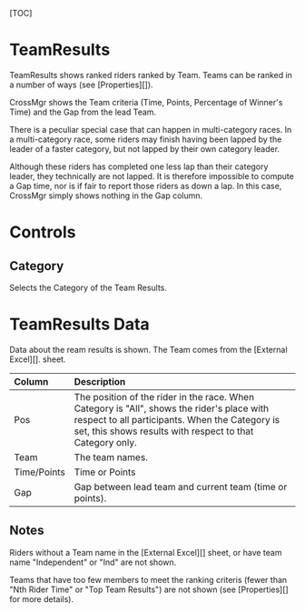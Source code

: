 [TOC]

# TeamResults
TeamResults shows ranked riders ranked by Team.  Teams can be ranked in a number of ways (see [Properties][]).

CrossMgr shows the Team criteria (Time, Points, Percentage of Winner's Time) and the Gap from the lead Team.

There is a peculiar special case that can happen in multi-category races.  In a multi-category race, some riders may finish having been lapped by the leader of a faster category, but not lapped by their own category leader.

Although these riders has completed one less lap than their category leader, they technically are not lapped.  It is therefore impossible to compute a Gap time, nor is if fair to report those riders as down a lap.  In this case, CrossMgr simply shows nothing in the Gap column.

# Controls
## Category
Selects the Category of the Team Results.

# TeamResults Data

Data about the ream results is shown.  The Team comes from the [External Excel][]. sheet.

Column|Description
:-----|:----------
Pos|The position of the rider in the race.  When Category is "All", shows the rider's place with respect to all participants.  When the Category is set, this shows results with respect to that Category only.
Team|The team names.
Time/Points|Time or Points
Gap|Gap between lead team and current team (time or points).

## Notes

Riders without a Team name in the [External Excel][] sheet, or have team name "Independent" or "Ind" are not shown.

Teams that have too few members to meet the ranking criteris (fewer than "Nth Rider Time" or "Top Team Results") are not shown (see [Properties][] for more details).
